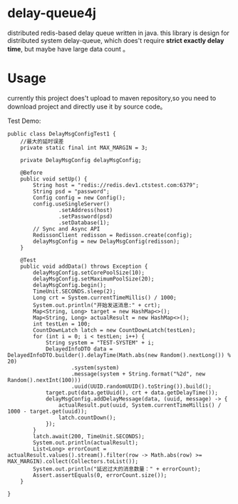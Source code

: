 # delay-queue4j
distributed redis-based delay queue written in java. this library is design for
distributed system delay-queue, which does't require **strict exactly delay time**,
but maybe have large data count 。

# Usage

currently this project does't upload to maven repository,so you
need to download project and directly use it by source code。

Test Demo:

```$xslt
public class DelayMsgConfigTest1 {
    //最大的延时误差
    private static final int MAX_MARGIN = 3;

    private DelayMsgConfig delayMsgConfig;

    @Before
    public void setUp() {
        String host = "redis://redis.dev1.ctstest.com:6379";
        String psd = "password";
        Config config = new Config();
        config.useSingleServer()
                .setAddress(host)
                .setPassword(psd)
                .setDatabase(1);
        // Sync and Async API
        RedissonClient redisson = Redisson.create(config);
        delayMsgConfig = new DelayMsgConfig(redisson);
    }

    @Test
    public void addData() throws Exception {
        delayMsgConfig.setCorePoolSize(10);
        delayMsgConfig.setMaximumPoolSize(20);
        delayMsgConfig.begin();
        TimeUnit.SECONDS.sleep(2);
        Long crt = System.currentTimeMillis() / 1000;
        System.out.println("开始发送消息:" + crt);
        Map<String, Long> target = new HashMap<>();
        Map<String, Long> actualResult = new HashMap<>();
        int testLen = 100;
        CountDownLatch latch = new CountDownLatch(testLen);
        for (int i = 0; i < testLen; i++) {
            String system = "TEST-SYSTEM" + i;
            DelayedInfoDTO data = DelayedInfoDTO.builder().delayTime(Math.abs(new Random().nextLong()) % 20)
                    .system(system)
                    .message(system + String.format("%2d", new Random().nextInt(100)))
                    .uuid(UUID.randomUUID().toString()).build();
            target.put(data.getUuid(), crt + data.getDelayTime());
            delayMsgConfig.addDelayMessage(data, (uuid, message) -> {
                actualResult.put(uuid, System.currentTimeMillis() / 1000 - target.get(uuid));
                latch.countDown();
            });
        }
        latch.await(200, TimeUnit.SECONDS);
        System.out.println(actualResult);
        List<Long> errorCount = actualResult.values().stream().filter(row -> Math.abs(row) >= MAX_MARGIN).collect(Collectors.toList());
        System.out.println("延迟过大的消息数量：" + errorCount);
        Assert.assertEquals(0, errorCount.size());
    }

}
```

